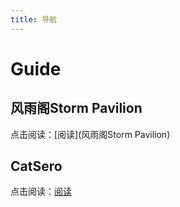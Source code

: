 ```yaml
---
title: 导航
---
```


# Guide

## 风雨阁Storm Pavilion

点击阅读：[阅读](风雨阁Storm Pavilion)

## CatSero

点击阅读：[阅读](CatSero)